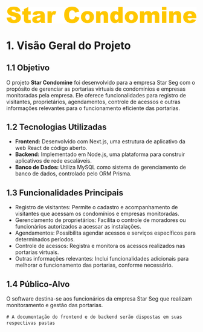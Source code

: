 <p align="center">
  <img src="web/public/logo.svg" alt="Logo do Star Condomine">
</p>

# 1. Visão Geral do Projeto

## 1.1 Objetivo
O projeto **Star Condomine** foi desenvolvido para a empresa Star Seg com o propósito de gerenciar as portarias virtuais de condomínios e empresas monitoradas pela empresa. Ele oferece funcionalidades para registro de visitantes, proprietários, agendamentos, controle de acessos e outras informações relevantes para o funcionamento eficiente das portarias.

## 1.2 Tecnologias Utilizadas
- **Frontend:** Desenvolvido com Next.js, uma estrutura de aplicativo da web React de código aberto.
- **Backend:** Implementado em Node.js, uma plataforma para construir aplicativos de rede escaláveis.
- **Banco de Dados:** Utiliza MySQL como sistema de gerenciamento de banco de dados, controlado pelo ORM Prisma.

## 1.3 Funcionalidades Principais
- Registro de visitantes: Permite o cadastro e acompanhamento de visitantes que acessam os condomínios e empresas monitoradas.
- Gerenciamento de proprietários: Facilita o controle de moradores ou funcionários autorizados a acessar as instalações.
- Agendamentos: Possibilita agendar acessos e serviços específicos para determinados períodos.
- Controle de acessos: Registra e monitora os acessos realizados nas portarias virtuais.
- Outras informações relevantes: Inclui funcionalidades adicionais para melhorar o funcionamento das portarias, conforme necessário.

## 1.4 Público-Alvo
O software destina-se aos funcionários da empresa Star Seg que realizam monitoramento e gestão das portarias.


```
# A documentação do frontend e do backend serão dispostas em suas respectivas pastas
```

